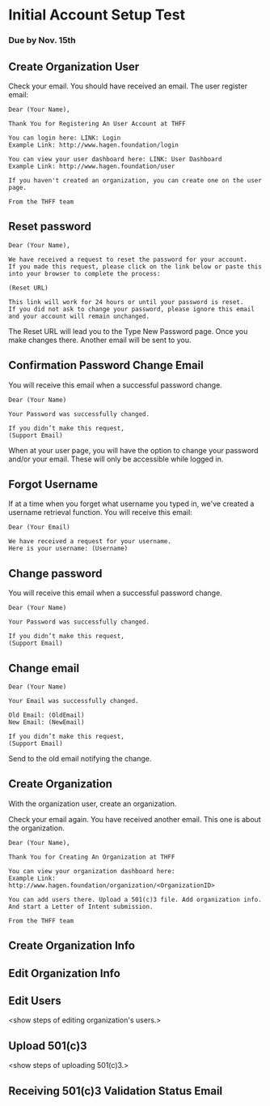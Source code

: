 # Initial Account Setup Test
### Due by Nov. 15th

## Create Organization User

<show steps to create user.>


Check your email. You should have received an email. The user register email:  
  
    Dear (Your Name),
    
    Thank You for Registering An User Account at THFF

    You can login here: LINK: Login
    Example Link: http://www.hagen.foundation/login
   
    You can view your user dashboard here: LINK: User Dashboard
    Example Link: http://www.hagen.foundation/user
    
    If you haven't created an organization, you can create one on the user page.
    
    From the THFF team

## Reset password

<show steps to reset password.>

    Dear (Your Name),
    
    We have received a request to reset the password for your account.
    If you made this request, please click on the link below or paste this into your browser to complete the process:
    
    (Reset URL)
    
    This link will work for 24 hours or until your password is reset.
    If you did not ask to change your password, please ignore this email and your account will remain unchanged.
    
The Reset URL will lead you to the Type New Password page. Once you make changes there. 
Another email will be sent to you.    
    
## Confirmation Password Change Email

<show steps of typing new password.>

 You will receive this email when a successful password change.

    Dear (Your Name)

    Your Password was successfully changed.

    If you didn’t make this request,
    (Support Email)
 
When at your user page, you will have the option to change your password and/or your email. 
These will only be accessible while logged in.
 
## Forgot Username

<show steps of retrieving forgotten username.>

If at a time when you forget what username you typed in, we've created a username retrieval function. 
You will receive this email:

    Dear (Your Email)
        
    We have received a request for your username.
    Here is your username: (Username)
        
## Change password 

<show steps of changing password.>

 You will receive this email when a successful password change.

    Dear (Your Name)

    Your Password was successfully changed.

    If you didn’t make this request,
    (Support Email)

## Change email 

<show steps of changing email.>

    Dear (Your Name)

    Your Email was successfully changed.

    Old Email: (OldEmail)
    New Email: (NewEmail)

    If you didn’t make this request,
    (Support Email)

Send to the old email notifying the change.

## Create Organization

<show steps of creating an organization.>

With the organization user, create an organization. 

Check your email again. You have received another email. This one is about the organization. 

    Dear (Your Name),
    
    Thank You for Creating An Organization at THFF
    
    You can view your organization dashboard here: 
    Example Link: http://www.hagen.foundation/organization/<OrganizationID>
    
    You can add users there. Upload a 501(c)3 file. Add organization info. 
    And start a Letter of Intent submission.
    
    From the THFF team
    
## Create Organization Info

<show steps of creating organization info.>

## Edit Organization Info

<show steps of editing organization info.>

## Edit Users

<show steps of editing organization's users.>

## Upload 501(c)3

<show steps of uploading 501(c)3.>

## Receiving 501(c)3 Validation Status Email




